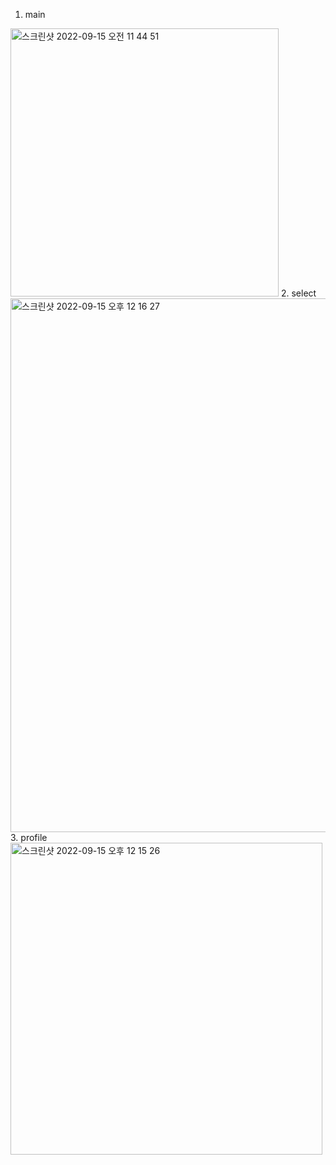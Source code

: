 1. main
<img width="429" alt="스크린샷 2022-09-15 오전 11 44 51" src="https://user-images.githubusercontent.com/49061542/190301588-bc325bca-7bf0-4bb5-901d-1d2cb87c0f9b.png">
2. select
<img width="854" alt="스크린샷 2022-09-15 오후 12 16 27" src="https://user-images.githubusercontent.com/49061542/190305776-1724590c-30f4-47fa-a6ea-e1a98db10e83.png">
3. profile
<img width="499" alt="스크린샷 2022-09-15 오후 12 15 26" src="https://user-images.githubusercontent.com/49061542/190305791-672fe865-8491-48a9-85b4-f80a5794b83d.png">
